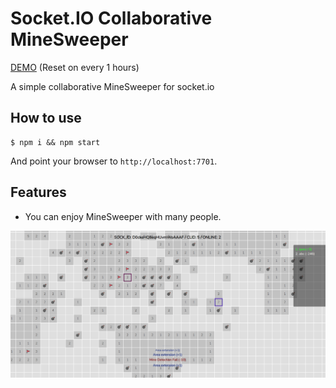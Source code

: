 # Socket.IO Collaborative MineSweeper

[DEMO](http://54.180.114.105:7701) (Reset on every 1 hours)


A simple collaborative MineSweeper for socket.io

## How to use


```
$ npm i && npm start
```

And point your browser to `http://localhost:7701`.
## Features

- You can enjoy MineSweeper with many people.

![](prev.png)
